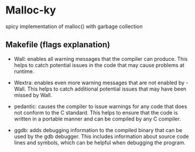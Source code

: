# Malloc-ky
spicy implementation of malloc() with garbage collection 


## Makefile (flags explanation)
- Wall: enables all warning messages that the compiler can produce. This helps to catch potential issues in the code that may cause problems at runtime.

- Wextra: enables even more warning messages that are not enabled by -Wall. This helps to catch additional potential issues that may have been missed by Wall.

- pedantic: causes the compiler to issue warnings for any code that does not conform to the C standard. This helps to ensure that the code is written in a portable manner and can be compiled by any C compiler.

- ggdb: adds debugging information to the compiled binary that can be used by the gdb debugger. This includes information about source code lines and symbols, which can be helpful when debugging the program.

